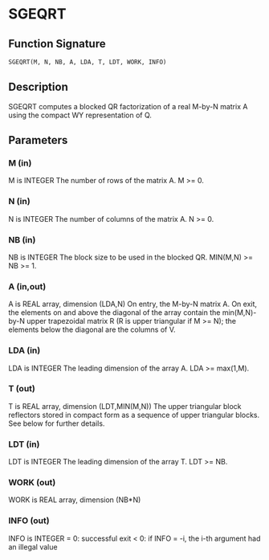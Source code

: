 # SGEQRT

## Function Signature

```fortran
SGEQRT(M, N, NB, A, LDA, T, LDT, WORK, INFO)
```

## Description


 SGEQRT computes a blocked QR factorization of a real M-by-N matrix A
 using the compact WY representation of Q.

## Parameters

### M (in)

M is INTEGER The number of rows of the matrix A. M >= 0.

### N (in)

N is INTEGER The number of columns of the matrix A. N >= 0.

### NB (in)

NB is INTEGER The block size to be used in the blocked QR. MIN(M,N) >= NB >= 1.

### A (in,out)

A is REAL array, dimension (LDA,N) On entry, the M-by-N matrix A. On exit, the elements on and above the diagonal of the array contain the min(M,N)-by-N upper trapezoidal matrix R (R is upper triangular if M >= N); the elements below the diagonal are the columns of V.

### LDA (in)

LDA is INTEGER The leading dimension of the array A. LDA >= max(1,M).

### T (out)

T is REAL array, dimension (LDT,MIN(M,N)) The upper triangular block reflectors stored in compact form as a sequence of upper triangular blocks. See below for further details.

### LDT (in)

LDT is INTEGER The leading dimension of the array T. LDT >= NB.

### WORK (out)

WORK is REAL array, dimension (NB*N)

### INFO (out)

INFO is INTEGER = 0: successful exit < 0: if INFO = -i, the i-th argument had an illegal value


